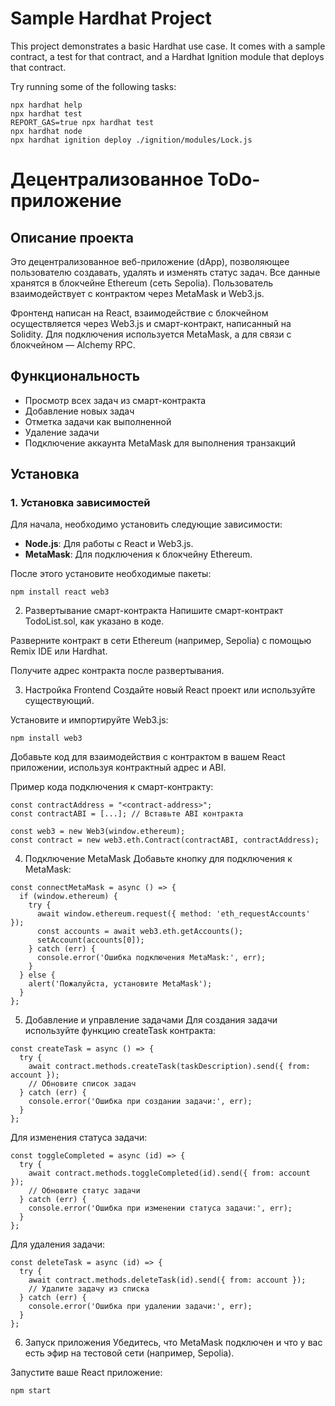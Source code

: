 # Sample Hardhat Project

This project demonstrates a basic Hardhat use case. It comes with a sample contract, a test for that contract, and a Hardhat Ignition module that deploys that contract.

Try running some of the following tasks:

```shell
npx hardhat help
npx hardhat test
REPORT_GAS=true npx hardhat test
npx hardhat node
npx hardhat ignition deploy ./ignition/modules/Lock.js
```

# Децентрализованное ToDo-приложение

## Описание проекта

Это децентрализованное веб-приложение (dApp), позволяющее пользователю создавать, удалять и изменять статус задач. Все данные хранятся в блокчейне Ethereum (сеть Sepolia). Пользователь взаимодействует с контрактом через MetaMask и Web3.js.

Фронтенд написан на React, взаимодействие с блокчейном осуществляется через Web3.js и смарт-контракт, написанный на Solidity. Для подключения используется MetaMask, а для связи с блокчейном — Alchemy RPC.

## Функциональность

- Просмотр всех задач из смарт-контракта
- Добавление новых задач
- Отметка задачи как выполненной 
- Удаление задачи
- Подключение аккаунта MetaMask для выполнения транзакций

## Установка

### 1. Установка зависимостей

Для начала, необходимо установить следующие зависимости:

- **Node.js**: Для работы с React и Web3.js.
- **MetaMask**: Для подключения к блокчейну Ethereum.

После этого установите необходимые пакеты:

```shell
npm install react web3
```
2. Развертывание смарт-контракта
Напишите смарт-контракт TodoList.sol, как указано в коде.

Разверните контракт в сети Ethereum (например, Sepolia) с помощью Remix IDE или Hardhat.

Получите адрес контракта после развертывания.

3. Настройка Frontend
Создайте новый React проект или используйте существующий.

Установите и импортируйте Web3.js:

```shell
npm install web3
```
Добавьте код для взаимодействия с контрактом в вашем React приложении, используя контрактный адрес и ABI.

Пример кода подключения к смарт-контракту:

```shell
const contractAddress = "<contract-address>";
const contractABI = [...]; // Вставьте ABI контракта

const web3 = new Web3(window.ethereum);
const contract = new web3.eth.Contract(contractABI, contractAddress);
```
4. Подключение MetaMask
Добавьте кнопку для подключения к MetaMask:

```shell
const connectMetaMask = async () => {
  if (window.ethereum) {
    try {
      await window.ethereum.request({ method: 'eth_requestAccounts' });
      const accounts = await web3.eth.getAccounts();
      setAccount(accounts[0]);
    } catch (err) {
      console.error('Ошибка подключения MetaMask:', err);
    }
  } else {
    alert('Пожалуйста, установите MetaMask');
  }
};
```
5. Добавление и управление задачами
Для создания задачи используйте функцию createTask контракта:

```shell
const createTask = async () => {
  try {
    await contract.methods.createTask(taskDescription).send({ from: account });
    // Обновите список задач
  } catch (err) {
    console.error('Ошибка при создании задачи:', err);
  }
};
```
Для изменения статуса задачи:

```shell
const toggleCompleted = async (id) => {
  try {
    await contract.methods.toggleCompleted(id).send({ from: account });
    // Обновите статус задачи
  } catch (err) {
    console.error('Ошибка при изменении статуса задачи:', err);
  }
};
```
Для удаления задачи:

```shell
const deleteTask = async (id) => {
  try {
    await contract.methods.deleteTask(id).send({ from: account });
    // Удалите задачу из списка
  } catch (err) {
    console.error('Ошибка при удалении задачи:', err);
  }
};
```
6. Запуск приложения
Убедитесь, что MetaMask подключен и что у вас есть эфир на тестовой сети (например, Sepolia).

Запустите ваше React приложение:

```shell
npm start
```